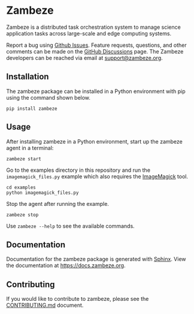 # Zambeze

Zambeze is a distributed task orchestration system to manage science application tasks across large-scale and edge computing systems.

Report a bug using [Github Issues](https://github.com/ORNL/zambeze/issues). Feature requests, questions, and other comments can be made on the [GitHub Discussions](https://github.com/ORNL/Zambeze/discussions) page. The Zambeze developers can be reached via email at [support@zambeze.org](mailto:support@zambeze.org).

## Installation

The zambeze package can be installed in a Python environment with pip using the command shown below.

```text
pip install zambeze
```

## Usage

After installing zambeze in a Python environment, start up the zambeze agent in a terminal:

```text
zambeze start
```

Go to the examples directory in this repository and run the `imagemagick_files.py` example which also requires the [ImageMagick](https://imagemagick.org) tool.

```text
cd examples
python imagemagick_files.py
```

Stop the agent after running the example.

```text
zambeze stop
```

Use `zambeze --help` to see the available commands.

## Documentation

Documentation for the zambeze package is generated with [Sphinx](https://www.sphinx-doc.org/en/master/). View the documentation at https://docs.zambeze.org.

## Contributing

If you would like to contribute to zambeze, please see the [CONTRIBUTING.md](CONTRIBUTING.md) document.
